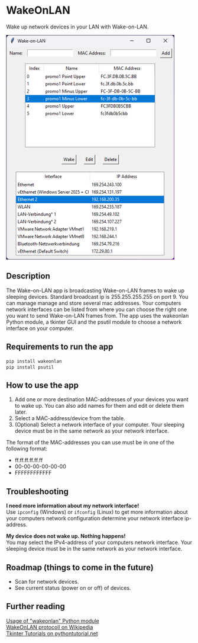 # WakeOnLAN
Wake up network devices in your LAN with Wake-on-LAN.

[README-images-01]: /docs/img/screenshot_main_window.png "Screenshot of the main window"
![README-images-01][README-images-01]

## Description
The Wake-on-LAN app is broadcasting Wake-on-LAN frames to wake up sleeping devices. Standard broadcast ip is 255.255.255.255 on port 9. You can manage manage and store several mac addresses. Your computers network interfaces can be listed from where you can choose the right one you want to send Wake-on-LAN frames from.
The app uses the wakeonlan Python module, a tkinter GUI and the psutil module to choose a network interface on your computer.

## Requirements to run the app
    pip install wakeonlan
    pip install psutil

## How to use the app
1. Add one or more destination MAC-addresses of your devices you want to wake up. You can also add names for them and edit or delete them later.
2. Select a MAC-address/device from the table.
3. (Optional) Select a network interface of your computer. Your sleeping device must be in the same network as your network interface.

The format of the MAC-addresses you can use must be in one of the following format:
- ff.ff.ff.ff.ff.ff
- 00-00-00-00-00-00
- FFFFFFFFFFFF

## Troubleshooting
**I need more information about my network interface!**  
Use `ipconfig` (Windows) or `ifconfig` (Linux) to get more information about your computers network configuration determine your network interface ip-address.

**My device does not wake up. Nothing happens!**  
You may select the IPv4-address of your computers network interface. Your sleeping device must be in the same network as your network interface.

## Roadmap (things to come in the future)
- Scan for network devices.
- See current status (power on or off) of devices.

## Further reading
[Usage of "wakeonlan" Python module](https://pypi.org/project/wakeonlan/)  
[WakeOnLAN protocoll on Wikipedia](http://en.wikipedia.org/wiki/Wake-on-LAN)  
[Tkinter Tutorials on pythontutorial.net](https://www.pythontutorial.net/tkinter/)  
